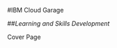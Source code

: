 <!-- .slide: data-background="resources/footer.svg" data-background-size="100%" data-background-position="bottom" data-background-color="#053e68" -->

#IBM Cloud Garage

##*_Learning and Skills Development_*


<aside class="notes">
  Cover Page
</aside>

